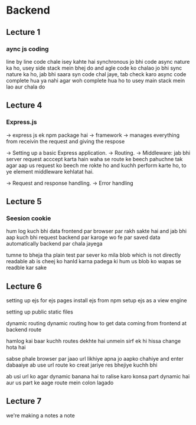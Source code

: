 # Backend

## Lecture 1

### aync js coding

line by line code chale isey kahte hai synchronous
jo bhi code async nature ka ho, usey side stack mein bhej do 
and agle code ko chalao jo bhi sync nature ka ho, jab bhi saara syn code chal jaye, tab check karo async code complete hua ya nahi agar woh complete hua ho to usey main stack mein lao aur chala do    



## Lecture 4

### Express.js

-> express js ek npm package hai
-> framework
-> manages everything from receivin the request and giving the respose

-> Setting up a basic Express application.
-> Routing.
-> Middleware:
   jab bhi server request acccept karta hain waha se route ke beech pahuchne tak agar aap us request ko beech me rokte ho and kuchh perform karte ho, to ye element middleware kehlatat hai.

-> Request and response handling.
-> Error handling

## Lecture 5

### Seesion cookie
hum log kuch bhi data frontend par browser par rakh sakte hai and jab bhi aap kuch bhi request backend par karoge wo fe par saved data automatically backend par chala jayega


tumne to bheja tha plain test par sever ko mila blob which is not directly readable ab is cheej ko hanld karna padega ki hum us blob ko wapas se readble kar sake

## Lecture 6

setting up ejs for ejs pages
 install ejs from npm
 setup ejs as a view engine

 setting up public static files

 dynamic routing
    dynamic routing 
    how to get data coming from frontend at backend route

hamlog kai baar kuchh routes dekhte hai unmein sirf ek hi hissa change hota hai

sabse phale browser par jaao
url likhiye apna jo aapko chahiye and enter dabaaiye
ab use url route ko creat jariye 
res bhejiye kuchh bhi

ab usi url ko agar dynamic banana hai to ralise karo konsa part dynamic hai aur us part ke aage route mein colon lagado

## Lecture 7

we're making a notes a note